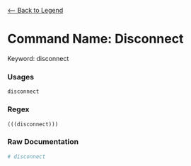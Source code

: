 [<-- Back to Legend](../legend.md)

# Command Name: Disconnect
Keyword: disconnect

### Usages
```
disconnect
```

### Regex
```regexp
(((disconnect)))
```

### Raw Documentation
```yml
# disconnect
```
